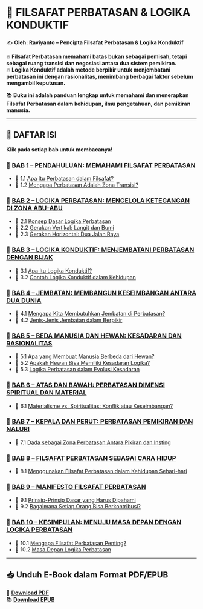 # 📖 FILSAFAT PERBATASAN & LOGIKA KONDUKTIF  
✍️ **Oleh: Raviyanto – Pencipta Filsafat Perbatasan & Logika Konduktif**  

🔥 **Filsafat Perbatasan memahami batas bukan sebagai pemisah, tetapi sebagai ruang transisi dan negosiasi antara dua sistem pemikiran.**  
🔥 **Logika Konduktif adalah metode berpikir untuk menjembatani perbatasan ini dengan rasionalitas, menimbang berbagai faktor sebelum mengambil keputusan.**  

📚 **Buku ini adalah panduan lengkap untuk memahami dan menerapkan Filsafat Perbatasan dalam kehidupan, ilmu pengetahuan, dan pemikiran manusia.**  

---

## 📜 **DAFTAR ISI**  
**Klik pada setiap bab untuk membacanya!**  

### **📖 [BAB 1 – PENDAHULUAN: MEMAHAMI FILSAFAT PERBATASAN](01_pendahuluan.md)**  
- 📌 1.1 [Apa Itu Perbatasan dalam Filsafat?](01_pendahuluan.md#1-1-apa-itu-perbatasan-dalam-filsafat)  
- 📌 1.2 [Mengapa Perbatasan Adalah Zona Transisi?](01_pendahuluan.md#1-2-mengapa-perbatasan-adalah-zona-transisi)  

### **📖 [BAB 2 – LOGIKA PERBATASAN: MENGELOLA KETEGANGAN DI ZONA ABU-ABU](02_logika_perbatasan.md)**  
- 📌 2.1 [Konsep Dasar Logika Perbatasan](02_logika_perbatasan.md#2-1-konsep-dasar-logika-perbatasan)  
- 📌 2.2 [Gerakan Vertikal: Langit dan Bumi](02_logika_perbatasan.md#2-2-gerakan-vertikal-langit-dan-bumi)  
- 📌 2.3 [Gerakan Horizontal: Dua Jalan Raya](02_logika_perbatasan.md#2-3-gerakan-horizontal-dua-jalan-raya)  

### **📖 [BAB 3 – LOGIKA KONDUKTIF: MENJEMBATANI PERBATASAN DENGAN BIJAK](03_logika_konduktif.md)**  
- 📌 3.1 [Apa Itu Logika Konduktif?](03_logika_konduktif.md#3-1-apa-itu-logika-konduktif)  
- 📌 3.2 [Contoh Logika Konduktif dalam Kehidupan](03_logika_konduktif.md#3-2-contoh-logika-konduktif-dalam-kehidupan)  

### **📖 [BAB 4 – JEMBATAN: MEMBANGUN KESEIMBANGAN ANTARA DUA DUNIA](04_jembatan.md)**  
- 📌 4.1 [Mengapa Kita Membutuhkan Jembatan di Perbatasan?](04_jembatan.md#4-1-mengapa-kita-membutuhkan-jembatan-di-perbatasan)  
- 📌 4.2 [Jenis-Jenis Jembatan dalam Berpikir](04_jembatan.md#4-2-jenis-jenis-jembatan-dalam-berpikir)  

### **📖 [BAB 5 – BEDA MANUSIA DAN HEWAN: KESADARAN DAN RASIONALITAS](05_beda_manusia_dan_hewan.md)**  
- 📌 5.1 [Apa yang Membuat Manusia Berbeda dari Hewan?](05_beda_manusia_dan_hewan.md#5-1-apa-yang-membuat-manusia-berbeda-dari-hewan)  
- 📌 5.2 [Apakah Hewan Bisa Memiliki Kesadaran Logika?](05_beda_manusia_dan_hewan.md#5-2-apakah-hewan-bisa-memiliki-kesadaran-logika)  
- 📌 5.3 [Logika Perbatasan dalam Evolusi Kesadaran](05_beda_manusia_dan_hewan.md#5-3-logika-perbatasan-dalam-evolusi-kesadaran)  

### **📖 [BAB 6 – ATAS DAN BAWAH: PERBATASAN DIMENSI SPIRITUAL DAN MATERIAL](06_atas_bawah.md)**  
- 📌 6.1 [Materialisme vs. Spiritualitas: Konflik atau Keseimbangan?](06_atas_bawah.md#6-1-materialisme-vs-spiritualitas-konflik-atau-keseimbangan)  

### **📖 [BAB 7 – KEPALA DAN PERUT: PERBATASAN PEMIKIRAN DAN NALURI](07_kepala_dan_perut.md)**  
- 📌 7.1 [Dada sebagai Zona Perbatasan Antara Pikiran dan Insting](07_kepala_dan_perut.md#7-1-dada-sebagai-zona-perbatasan-antara-pikiran-dan-insting)  

### **📖 [BAB 8 – FILSAFAT PERBATASAN SEBAGAI CARA HIDUP](08_filsafat_perbatasan.md)**  
- 📌 8.1 [Menggunakan Filsafat Perbatasan dalam Kehidupan Sehari-hari](08_filsafat_perbatasan.md#8-1-menggunakan-filsafat-perbatasan-dalam-kehidupan-sehari-hari)  

### **📖 [BAB 9 – MANIFESTO FILSAFAT PERBATASAN](09_manifesto_filsafat.md)**  
- 📌 9.1 [Prinsip-Prinsip Dasar yang Harus Dipahami](09_manifesto_filsafat.md#9-1-prinsip-prinsip-dasar-yang-harus-dipahami)  
- 📌 9.2 [Bagaimana Setiap Orang Bisa Berkontribusi?](09_manifesto_filsafat.md#9-2-bagaimana-setiap-orang-bisa-berkontribusi)  

### **📖 [BAB 10 – KESIMPULAN: MENUJU MASA DEPAN DENGAN LOGIKA PERBATASAN](10_kesimpulan.md)**  
- 📌 10.1 [Mengapa Filsafat Perbatasan Penting?](10_kesimpulan.md#10-1-mengapa-filsafat-perbatasan-penting)  
- 📌 10.2 [Masa Depan Logika Perbatasan](10_kesimpulan.md#10-2-masa-depan-logika-perbatasan)  

---

## 📥 **Unduh E-Book dalam Format PDF/EPUB**  
📄 **[Download PDF](logika_perbatasan.pdf)**  
📚 **[Download EPUB](logika_perbatasan.epub)**  
